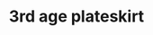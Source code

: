 ---
layout: item
title: 3rd age plateskirt
item-id: 23242
datatable: true
id: 23242
name: "3rd age plateskirt"
members: true
lowalch: 80000
highalch: 120000
examine: "Fabulously ancient armour beaten from magical silver."
monsters:
  - id: 8633
    name: "The Mimic"
    members: true
    combat_level: 186
    wiki_url: "https://oldschool.runescape.wiki/w/The_Mimic"
    drops:
      - quantity: "1"
        rarity: 0.00019069412662090009
        drop_requirements: null
---